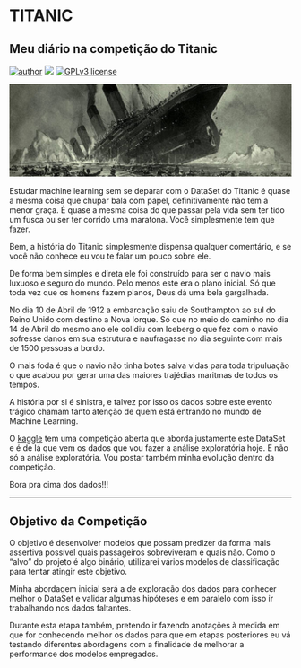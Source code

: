 # TITANIC

## Meu diário na competição do Titanic


[![author](https://img.shields.io/badge/author-evaldojunior-red.svg)](https://www.linkedin.com/in/evaldo-junior-89094244/) [![](https://img.shields.io/badge/python-3.7+-blue.svg)](https://www.python.org/downloads/release/python-365/) [![GPLv3 license](https://img.shields.io/badge/License-GPLv3-blue.svg)](http://perso.crans.org/besson/LICENSE.html)

<p align="center">
  <img src="titanic.png" >
</p>

Estudar machine learning sem se deparar com o DataSet do Titanic é quase a mesma coisa que chupar bala com papel, definitivamente não tem a menor graça.
É quase a mesma coisa do que passar pela vida sem ter tido um fusca ou ser ter corrido uma maratona. Você simplesmente tem que fazer. 

Bem, a história do Titanic simplesmente dispensa qualquer comentário, e se você não conhece eu vou te falar um pouco sobre ele.

De forma bem simples e direta ele foi construído para ser o navio mais luxuoso e seguro do mundo. Pelo menos este era o plano inicial. Só que toda vez que os homens fazem planos, Deus dá uma bela gargalhada. 

No dia 10 de Abril de 1912 a embarcação saiu de Southampton ao sul do Reino Unido com destino a Nova Iorque. Só que no meio do caminho no dia 14 de Abril do mesmo ano ele colidiu com Iceberg o que fez com o navio sofresse danos em sua estrutura e naufragasse no dia seguinte com mais de 1500 pessoas a bordo. 

O mais foda é que o navio não tinha botes salva vidas para toda tripuluação o que acabou por gerar uma das maiores trajédias maritmas de todos os tempos. 

A história por si é sinistra, e talvez por isso os dados sobre este evento trágico chamam tanto atenção de quem está entrando no mundo de Machine Learning.

O [kaggle](https://www.kaggle.com/) tem uma competição aberta que aborda justamente este DataSet e é de lá que vem os dados que vou fazer a análise exploratória hoje. E não só a análise exploratória. Vou postar também minha evolução dentro da competição. 

Bora pra cima dos dados!!!

---

## **Objetivo da Competição**

O objetivo é desenvolver modelos que possam predizer da forma mais assertiva possível quais passageiros sobreviveram e quais não. 
Como o “alvo” do projeto é algo binário, utilizarei vários modelos de classificação para tentar atingir este objetivo. 

Minha abordagem inicial será a de exploração dos dados para conhecer melhor o DataSet e validar algumas hipóteses e em paralelo com isso  ir trabalhando nos dados faltantes. 

Durante esta etapa também, pretendo ir fazendo anotações à medida em que for conhecendo melhor os dados para que em etapas posteriores eu vá testando diferentes abordagens com a finalidade de melhorar a performance dos modelos empregados.   
